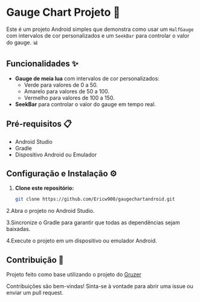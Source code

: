 # Gauge Chart Projeto 🚀

Este é um projeto Android simples que demonstra como usar um `HalfGauge` com intervalos de cor personalizados e um `SeekBar` para controlar o valor do gauge. 📊

## Funcionalidades ✨

- **Gauge de meia lua** com intervalos de cor personalizados:
  - Verde para valores de 0 a 50.
  - Amarelo para valores de 50 a 100.
  - Vermelho para valores de 100 a 150.
- **SeekBar** para controlar o valor do gauge em tempo real.

## Pré-requisitos 📋

- Android Studio
- Gradle
- Dispositivo Android ou Emulador

## Configuração e Instalação ⚙️

1. **Clone este repositório:**

   ```bash
   git clone https://github.com/Ericw900/gaugechartandroid.git

2.Abra o projeto no Android Studio.

3.Sincronize o Gradle para garantir que todas as dependências sejam baixadas.

4.Execute o projeto em um dispositivo ou emulador Android.

## Contribuição 🤝

Projeto feito como base utilizando o projeto do [Gruzer](https://github.com/Gruzer/simple-gauge-android)

Contribuições são bem-vindas! Sinta-se à vontade para abrir uma issue ou enviar um pull request.
